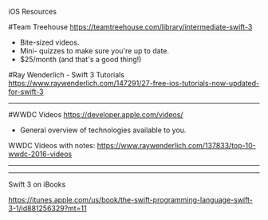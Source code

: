 iOS Resources

#Team Treehouse
https://teamtreehouse.com/library/intermediate-swift-3
- Bite-sized videos.
- Mini-	quizzes to make sure you're up to date.
- $25/month (and that's a good thing!)


#Ray Wenderlich - Swift 3 Tutorials
https://www.raywenderlich.com/147291/27-free-ios-tutorials-now-updated-for-swift-3

-----

#WWDC Videos
https://developer.apple.com/videos/
- General overview of technologies available to you.

WWDC Videos with notes:
https://www.raywenderlich.com/137833/top-10-wwdc-2016-videos

-----


-----

Swift 3 on iBooks

https://itunes.apple.com/us/book/the-swift-programming-language-swift-3-1/id881256329?mt=11
